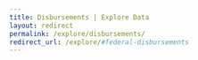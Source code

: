 ```yaml
---
title: Disbursements | Explore Data
layout: redirect
permalink: /explore/disbursements/
redirect_url: /explore/#federal-disbursements
---
```


